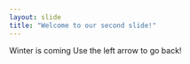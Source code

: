 ```yaml
---
layout: slide
title: "Welcome to our second slide!"
---
```

Winter is coming
Use the left arrow to go back!
